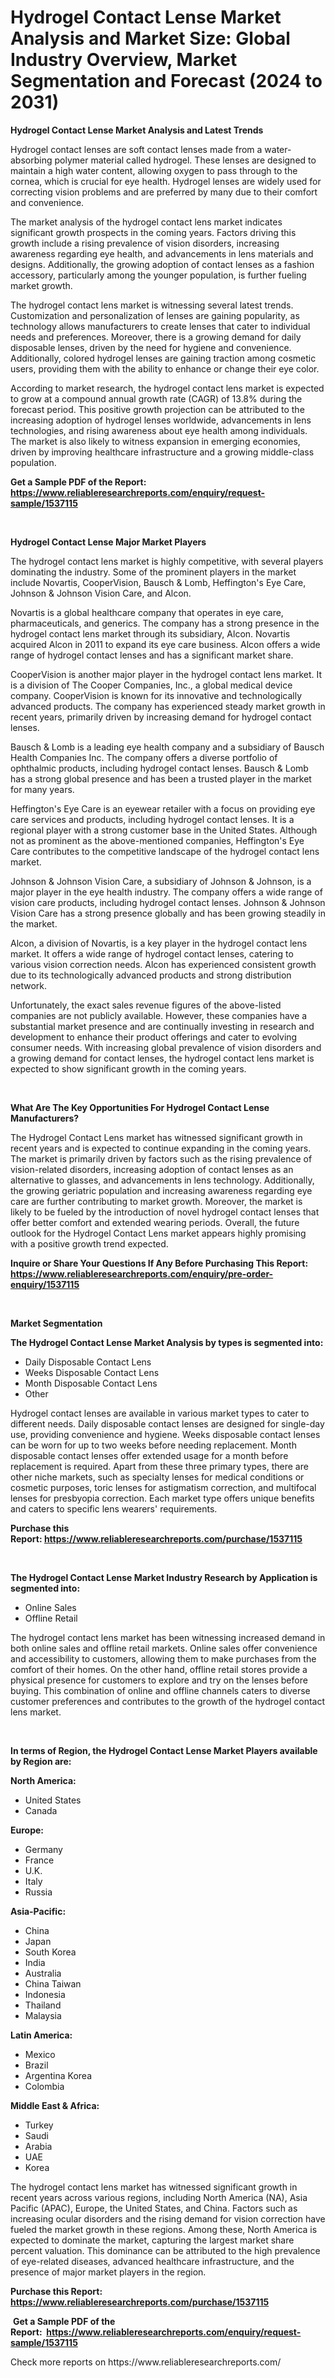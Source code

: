 <p><h1>Hydrogel Contact Lense Market Analysis and Market Size: Global Industry Overview, Market Segmentation and Forecast (2024 to 2031)</h1></p><p><strong>Hydrogel Contact Lense Market Analysis and Latest Trends</strong></p>
<p><p>Hydrogel contact lenses are soft contact lenses made from a water-absorbing polymer material called hydrogel. These lenses are designed to maintain a high water content, allowing oxygen to pass through to the cornea, which is crucial for eye health. Hydrogel lenses are widely used for correcting vision problems and are preferred by many due to their comfort and convenience.</p><p>The market analysis of the hydrogel contact lens market indicates significant growth prospects in the coming years. Factors driving this growth include a rising prevalence of vision disorders, increasing awareness regarding eye health, and advancements in lens materials and designs. Additionally, the growing adoption of contact lenses as a fashion accessory, particularly among the younger population, is further fueling market growth.</p><p>The hydrogel contact lens market is witnessing several latest trends. Customization and personalization of lenses are gaining popularity, as technology allows manufacturers to create lenses that cater to individual needs and preferences. Moreover, there is a growing demand for daily disposable lenses, driven by the need for hygiene and convenience. Additionally, colored hydrogel lenses are gaining traction among cosmetic users, providing them with the ability to enhance or change their eye color.</p><p>According to market research, the hydrogel contact lens market is expected to grow at a compound annual growth rate (CAGR) of 13.8% during the forecast period. This positive growth projection can be attributed to the increasing adoption of hydrogel lenses worldwide, advancements in lens technologies, and rising awareness about eye health among individuals. The market is also likely to witness expansion in emerging economies, driven by improving healthcare infrastructure and a growing middle-class population.</p></p>
<p><strong>Get a Sample PDF of the Report:&nbsp; <a href="https://www.reliableresearchreports.com/enquiry/request-sample/1537115">https://www.reliableresearchreports.com/enquiry/request-sample/1537115</a></strong></p>
<p>&nbsp;</p>
<p><strong>Hydrogel Contact Lense Major Market Players</strong></p>
<p><p>The hydrogel contact lens market is highly competitive, with several players dominating the industry. Some of the prominent players in the market include Novartis, CooperVision, Bausch & Lomb, Heffington's Eye Care, Johnson & Johnson Vision Care, and Alcon.</p><p>Novartis is a global healthcare company that operates in eye care, pharmaceuticals, and generics. The company has a strong presence in the hydrogel contact lens market through its subsidiary, Alcon. Novartis acquired Alcon in 2011 to expand its eye care business. Alcon offers a wide range of hydrogel contact lenses and has a significant market share.</p><p>CooperVision is another major player in the hydrogel contact lens market. It is a division of The Cooper Companies, Inc., a global medical device company. CooperVision is known for its innovative and technologically advanced products. The company has experienced steady market growth in recent years, primarily driven by increasing demand for hydrogel contact lenses.</p><p>Bausch & Lomb is a leading eye health company and a subsidiary of Bausch Health Companies Inc. The company offers a diverse portfolio of ophthalmic products, including hydrogel contact lenses. Bausch & Lomb has a strong global presence and has been a trusted player in the market for many years.</p><p>Heffington's Eye Care is an eyewear retailer with a focus on providing eye care services and products, including hydrogel contact lenses. It is a regional player with a strong customer base in the United States. Although not as prominent as the above-mentioned companies, Heffington's Eye Care contributes to the competitive landscape of the hydrogel contact lens market.</p><p>Johnson & Johnson Vision Care, a subsidiary of Johnson & Johnson, is a major player in the eye health industry. The company offers a wide range of vision care products, including hydrogel contact lenses. Johnson & Johnson Vision Care has a strong presence globally and has been growing steadily in the market.</p><p>Alcon, a division of Novartis, is a key player in the hydrogel contact lens market. It offers a wide range of hydrogel contact lenses, catering to various vision correction needs. Alcon has experienced consistent growth due to its technologically advanced products and strong distribution network.</p><p>Unfortunately, the exact sales revenue figures of the above-listed companies are not publicly available. However, these companies have a substantial market presence and are continually investing in research and development to enhance their product offerings and cater to evolving consumer needs. With increasing global prevalence of vision disorders and a growing demand for contact lenses, the hydrogel contact lens market is expected to show significant growth in the coming years.</p></p>
<p>&nbsp;</p>
<p><strong>What Are The Key Opportunities For Hydrogel Contact Lense Manufacturers?</strong></p>
<p><p>The Hydrogel Contact Lens market has witnessed significant growth in recent years and is expected to continue expanding in the coming years. The market is primarily driven by factors such as the rising prevalence of vision-related disorders, increasing adoption of contact lenses as an alternative to glasses, and advancements in lens technology. Additionally, the growing geriatric population and increasing awareness regarding eye care are further contributing to market growth. Moreover, the market is likely to be fueled by the introduction of novel hydrogel contact lenses that offer better comfort and extended wearing periods. Overall, the future outlook for the Hydrogel Contact Lens market appears highly promising with a positive growth trend expected.</p></p>
<p><strong>Inquire or Share Your Questions If Any Before Purchasing This Report: <a href="https://www.reliableresearchreports.com/enquiry/pre-order-enquiry/1537115">https://www.reliableresearchreports.com/enquiry/pre-order-enquiry/1537115</a></strong></p>
<p>&nbsp;</p>
<p><strong>Market Segmentation</strong></p>
<p><strong>The Hydrogel Contact Lense Market Analysis by types is segmented into:</strong></p>
<p><ul><li>Daily Disposable Contact Lens</li><li>Weeks Disposable Contact Lens</li><li>Month Disposable Contact Lens</li><li>Other</li></ul></p>
<p><p>Hydrogel contact lenses are available in various market types to cater to different needs. Daily disposable contact lenses are designed for single-day use, providing convenience and hygiene. Weeks disposable contact lenses can be worn for up to two weeks before needing replacement. Month disposable contact lenses offer extended usage for a month before replacement is required. Apart from these three primary types, there are other niche markets, such as specialty lenses for medical conditions or cosmetic purposes, toric lenses for astigmatism correction, and multifocal lenses for presbyopia correction. Each market type offers unique benefits and caters to specific lens wearers' requirements.</p></p>
<p><strong>Purchase this Report:&nbsp;<a href="https://www.reliableresearchreports.com/purchase/1537115">https://www.reliableresearchreports.com/purchase/1537115</a></strong></p>
<p>&nbsp;</p>
<p><strong>The Hydrogel Contact Lense Market Industry Research by Application is segmented into:</strong></p>
<p><ul><li>Online Sales</li><li>Offline Retail</li></ul></p>
<p><p>The hydrogel contact lens market has been witnessing increased demand in both online sales and offline retail markets. Online sales offer convenience and accessibility to customers, allowing them to make purchases from the comfort of their homes. On the other hand, offline retail stores provide a physical presence for customers to explore and try on the lenses before buying. This combination of online and offline channels caters to diverse customer preferences and contributes to the growth of the hydrogel contact lens market.</p></p>
<p>&nbsp;</p>
<p><strong>In terms of Region, the Hydrogel Contact Lense Market Players available by Region are:</strong></p>
<p>
    <p> <strong> North America: </strong>
        <ul>
            <li>United States</li>
            <li>Canada</li>
        </ul>
        </p> 
    <p> <strong> Europe: </strong>
        <ul>
            <li>Germany</li>
            <li>France</li>
            <li>U.K.</li>
            <li>Italy</li>
            <li>Russia</li>
        </ul>
        </p> 
    <p> <strong> Asia-Pacific: </strong>
        <ul>
            <li>China</li>
            <li>Japan</li>
            <li>South Korea</li>
            <li>India</li>
            <li>Australia</li>
            <li>China Taiwan</li>
            <li>Indonesia</li>
            <li>Thailand</li>
            <li>Malaysia</li>
        </ul>
        </p> 
    <p> <strong> Latin America: </strong>
        <ul>
            <li>Mexico</li>
            <li>Brazil</li>
            <li>Argentina Korea</li>
            <li>Colombia</li>
        </ul>
        </p> 
    <p> <strong> Middle East & Africa: </strong>
        <ul>
            <li>Turkey</li>
            <li>Saudi</li>
            <li>Arabia</li>
            <li>UAE</li>
            <li>Korea</li>
        </ul>
    </p>
    </p>
<p><p>The hydrogel contact lens market has witnessed significant growth in recent years across various regions, including North America (NA), Asia Pacific (APAC), Europe, the United States, and China. Factors such as increasing ocular disorders and the rising demand for vision correction have fueled the market growth in these regions. Among these, North America is expected to dominate the market, capturing the largest market share percent valuation. This dominance can be attributed to the high prevalence of eye-related diseases, advanced healthcare infrastructure, and the presence of major market players in the region.</p></p>
<p><strong>Purchase this Report: <a href="https://www.reliableresearchreports.com/purchase/1537115">https://www.reliableresearchreports.com/purchase/1537115</a></strong></p>
<p>&nbsp;<strong>Get a Sample PDF of the Report:&nbsp;&nbsp;<a href="https://www.reliableresearchreports.com/enquiry/request-sample/1537115">https://www.reliableresearchreports.com/enquiry/request-sample/1537115</a></strong></p>
<p><strong></strong></p>
<p>Check more reports on https://www.reliableresearchreports.com/</p>